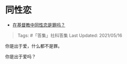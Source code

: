# 同性恋

- [在基督教中同性恋是罪吗？](https://www.zhihu.com/question/30929873/answer/643025681)

>Tags: #「答集」社科答集
>Last Updated: 2021/05/16

你是出于爱，什么都不是罪。

你是出于爱吗？